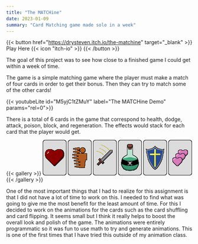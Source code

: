 ```yaml
---
title: "The MATCHine"
date: 2023-01-09
summary: "Card Matching game made solo in a week"
---
```


{{< button href="https://drysteven.itch.io/the-matchine" target="_blank" >}}
Play Here {{< icon "itch-io" >}}
{{< /button >}}

The goal of this project was to see how close to a finished game I could get within a week of time.

The game is a simple matching game where the player must make a match of four cards in order to get their bonus. Then they can try to match some of the other cards!

{{< youtubeLite id="M5yjC1tZMuY" label="The MATCHine Demo" params="rel=0">}}

There is a total of 6 cards in the game that correspond to health, dodge, attack, poison, block, and regeneration. The effects would stack for each card that the player would get.

{{< gallery >}}
  <img src="Cards/spr_card_front_1.png" class="grid-w33" />
  <img src="Cards/spr_card_front_2.png" class="grid-w33" />
  <img src="Cards/spr_card_front_3.png" class="grid-w33" />
  <img src="Cards/spr_card_front_4.png" class="grid-w33" />
  <img src="Cards/spr_card_front_5.png" class="grid-w33" />
  <img src="Cards/spr_card_front_6.png" class="grid-w33" />
{{< /gallery >}}

One of the most important things that I had to realize for this assignment is that I did not have a lot of time to work on this. I needed to find what was going to give me the most benefit for the least amount of time. For this I decided to work on the animations for the cards such as the card shuffling and card flipping. It seems small but I think it really helps to boost the overall look and polish of the game. The animations were entirely programmatic so it was fun to use math to try and generate animations. This is one of the first times that I have tried this outside of my animation class.